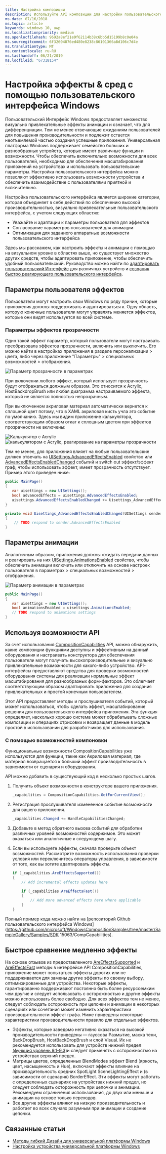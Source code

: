 ```yaml
---
title: Настройка композиции
description: Используйте API композиции для настройки пользовательского интерфейса, оптимизировать производительность и обеспечивать пользовательские настройки и характеристики устройства.
ms.date: 07/16/2018
ms.topic: article
keywords: windows 10, uwp
ms.localizationpriority: medium
ms.openlocfilehash: 9692a8ef21e9f62114b38c6bb5d15199b8c0e04a
ms.sourcegitcommit: 6f32604876ed480e8238c86101366a8d106c7d4e
ms.translationtype: MT
ms.contentlocale: ru-RU
ms.lasthandoff: 06/21/2019
ms.locfileid: "67318154"
---
```

# <a name="tailoring-effects--experiences-using-windows-ui"></a>Настройка эффекты & сред с помощью пользовательского интерфейса Windows

Пользовательский Интерфейс Windows предоставляет множество визуально привлекательные эффекты анимации и означает, что для дифференциации. Тем не менее отвечающие ожиданиям пользователей для повышения производительности и подлежит остается неотъемлемой частью создания успешные приложения. Универсальная платформа Windows поддерживает семейство больших и разнообразных устройств, которые имеют различные функции и возможности. Чтобы обеспечить включительно возможности для всех пользователей, необходимо для обеспечения масштабирования приложений на устройствах и использовать пользовательские параметры. Настройка пользовательского интерфейса можно позволяют эффективно использовать возможности устройства и обеспечить взаимодействие с пользователями приятной и включительно.

Настройка пользовательского интерфейса является широкие категории, которая объединяет в себе действий по обеспечению высокой производительностью, визуально привлекательные пользовательского интерфейса, с учетом следующих областях:

- Уважайте и адаптации к параметры пользователя для эффектов
- Согласование параметров пользователей для анимации
- Оптимизация для заданного аппаратные возможности пользовательского интерфейса

Здесь мы расскажем, как настроить эффекты и анимации с помощью на визуальном уровне в областях выше, но существует множество других средств, чтобы адаптировать приложение, чтобы обеспечить удобный пользовательский. Руководство можно найти по [адаптировать пользовательский Интерфейс](/windows/uwp/design/layout/screen-sizes-and-breakpoints-for-responsive-design) для различных устройств и [создания быстро реагирующего пользовательского интерфейса](/windows/uwp/design/layout/responsive-design).

## <a name="user-effects-settings"></a>Параметры пользователя эффектов

Пользователи могут настроить свои Windows по ряду причин, которые приложения должны поддерживать и адаптироваться к. Одну область, которую конечные пользователи могут управлять меняется эффектов, которые они видят используется во всей системе.

### <a name="transparency-effects-settings"></a>Параметры эффектов прозрачности

Один такой эффект параметр, который пользователи могут настраивать преобразовала эффектов прозрачности, включить или выключить. Его можно найти в настройках приложения в разделе персонализации > цвета, либо через приложение "Параметры" > специальных возможностей > отображения.

![Параметр прозрачности в параметрах](images/tailoring-transparency-setting.png)

При включении любого эффект, который использует прозрачность будут отображаться должным образом. Это относится к Acrylic, HostBackdropBrush или любая диаграмма настраиваемого эффекта, который не является полностью непрозрачным.

При выключенном акриловая материал автоматически вернется к сплошной цвет потому, что в XAML акриловая кисть учла это событие по умолчанию. Здесь мы видим приложение калькулятора, соответствующим образом откат к сплошным цветом при эффектов прозрачности не включены:

![Калькулятор с Acrylic](images/tailoring-acrylic.png)
![калькулятором с Acrylic, реагирование на параметры прозрачности](images/tailoring-acrylic-fallback.png)

Тем не менее, для приложения влияет на любые пользовательские должен отвечать на [UISettings.AdvancedEffectsEnabled](https://docs.microsoft.com/uwp/api/windows.ui.viewmanagement.uisettings.advancedeffectsenabledchanged) свойство или [AdvancedEffectsEnabledChanged](https://docs.microsoft.com/uwp/api/windows.ui.viewmanagement.uisettings.advancedeffectsenabledchanged) событий и switch out эффект/эффект граф, чтобы использовать эффект, имеет прозрачность отсутствует. Пример этого приведен ниже:

```cs
public MainPage()
{
   var uisettings = new UISettings();
   bool advancedEffects = uisettings.AdvancedEffectsEnabled;
   uisettings.AdvancedEffectsEnabledChanged += Uisettings_AdvancedEffectsEnabledChanged;
}

private void Uisettings_AdvancedEffectsEnabledChanged(UISettings sender, object args)
{
    // TODO respond to sender.AdvancedEffectsEnabled
}
```

## <a name="animations-settings"></a>Параметры анимации

Аналогичным образом, приложения должны ожидать передачи данных и реагировать на них [UISettings.AnimationsEnabled](https://docs.microsoft.com/uwp/api/windows.ui.viewmanagement.uisettings.animationsenabled) свойство, чтобы обеспечить анимации включить или отключить на основе настроек пользователя в параметрах > специальных возможностей > отображения.

![Параметр анимации в параметрах](images/tailoring-animations-setting.png)

```cs
public MainPage()
{
   var uisettings = new UISettings();
   bool animationsEnabled = uisettings.AnimationsEnabled;
   // TODO respond to animations settings
}

```

## <a name="leveraging-the-capabilities-api"></a>Используя возможности API

За счет использования [CompositionCapabilities](/uwp/api/windows.ui.composition.compositioncapabilities) API, можно обнаружить, какие композиции функциями доступны и эффективным на данный оборудования и настраивать конструктора для обеспечения пользователи могут получать высокопроизводительные и визуально привлекательные возможности для какого-либо устройство. API-интерфейсы предоставляют средства для проверки возможностей оборудования системы для реализации нормальные эффект масштабирования для разнообразных форм-факторов. Это облегчает соответствующим образом адаптировать приложения для создания привлекательных и простой конечным пользователем.

Этот API предоставляет методы и прослушивателя событий, который может использоваться, чтобы сделать эффект, масштабирование решения для пользовательского интерфейса приложения. Эта функция определяет, насколько хорошо система может обрабатывать сложные композиции и операциях отрисовки и возвращает данные в модель простой в использовании для разработчиков для использования.

### <a name="using-composition-capabilities"></a>С помощью возможностей компоновки

Функциональные возможности CompositionCapabilities уже используются для функции, такие как Акриловая материал, где материал возвращается к больший эффект производительность в зависимости от сценария и оборудования.

API можно добавить в существующий код в несколько простых шагов.

1. Получить объект возможности в конструкторе вашего приложения.

    ```cs
    _capabilities = CompositionCapabilities.GetForCurrentView();
    ```

1. Регистрация прослушивателя измененное событие возможности для вашего приложения.

    ```cs
    _capabilities.Changed += HandleCapabilitiesChanged;
    ```

1. Добавьте в метод обратного вызова событий для обработки различных уровней возможностей содержимое. Это может оказаться или аналогичные к следующему шагу.
1. Если вы используете эффекты, сначала проверьте объект возможностей. Рассмотрите возможность использования проверки условия или переключитесь операторы управления, в зависимости от того, как вы хотите адаптировать эффекты.

    ```cs
    if (_capabilities.AreEffectsSupported())
    {
        // Add incremental effects updates here

        if (_capabilities.AreEffectsFast())
        {
            // Add more advanced effects here where applicable
        }
    }
    ```

Полный пример кода можно найти на [репозиторий Github пользовательского интерфейса Windows](https://github.com/microsoft/WindowsCompositionSamples/tree/master/SampleGallery/Samples/SDK 15063/CompCapabilities).

## <a name="fast-vs-slow-effects"></a>Быстрое сравнение медленно эффекты

На основе отзывов из предоставленного [AreEffectsSupported](/uwp/api/windows.ui.composition.compositioncapabilities.areeffectssupported) и [AreEffectsFast](/uwp/api/windows.ui.composition.compositioncapabilities.areeffectsfast) методы в интерфейсе API CompositionCapabilities, приложение может попытаться эффекты дорогих или не поддерживается для замены другие эффекты по своему выбору, оптимизированные для устройства. Некоторые эффекты, гарантированно поддерживают постоянно быть более ресурсоемким чем другие и следует использовать с осторожностью и другие эффекты можно использовать более свободно. Для всех эффектов тем не менее, следует соблюдать осторожность при цепочки и анимации в некоторых сценариях или сочетания может изменить характеристики производительности эффект графа. Ниже приведены некоторые характеристики производительности правило для отдельных эффектов.

- Эффекты, которые заведомо негативно сказаться на высокой производительности приведены — гауссова Размытие, маска тени, BackDropBrush, HostBackDropBrush и слой Visual. Их не рекомендуется использовать для устройств нижний предел [(функция уровень 9.1-9.3)](https://docs.microsoft.com/windows/desktop/direct3d11/overviews-direct3d-11-devices-downlevel-intro)и следует применять с осторожностью на устройствах верхний предел.
- Матрицы цветов, определенных BlendModes эффект Blend (яркость, цвет, насыщенность и Hue), включают эффекты влияние на производительность средних SpotLight SceneLightingEffect и (в зависимости от сценария) BorderEffect. Эти эффекты могут работать с определенных сценариях на устройствах нижний предел, но следует соблюдать осторожность при цепочки и анимации. Рекомендуем ограничения использования, до двух или меньше и анимации на основе только переходов.
- Все другие эффекты влияют на низкую производительность и работает во всех случаях разумным при анимации и создание цепочки.

## <a name="related-articles"></a>Связанные статьи

- [Методы гибкий Дизайн для универсальной платформы Windows](https://docs.microsoft.com/windows/uwp/design/layout/responsive-design)
- [Настройка устройства универсальной платформы Windows](https://docs.microsoft.com/windows/uwp/design/layout/screen-sizes-and-breakpoints-for-responsive-design)
